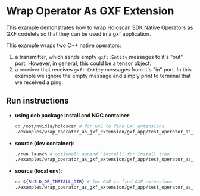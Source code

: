 # Wrap Operator As GXF Extension

This example demonstrates how to wrap Holoscan SDK Native Operators as GXF codelets so
that they can be used in a gxf application.

This example wraps two C++ native operators:
  1. a transmitter, which sends empty `gxf::Entity` messages to it's "out" port.
     However, in general, this could be a tensor object.
  2. a receiver that receives `gxf::Entity` messages from it's "in" port.
     In this example we ignore the empty message and simply print to terminal that we received a ping.

## Run instructions

* **using deb package install and NGC container**:
  ```bash
  cd /opt/nvidia/holoscan # for GXE to find GXF extensions
  ./examples/wrap_operator_as_gxf_extension/gxf_app/test_operator_as_gxf_ext
  ```
* **source (dev container)**:
  ```bash
  ./run launch # optional: append `install` for install tree
  ./examples/wrap_operator_as_gxf_extension/gxf_app/test_operator_as_gxf_ext
  ```
* **source (local env)**:
  ```bash
  cd ${BUILD_OR_INSTALL_DIR} # for GXE to find GXF extensions
  ./examples/wrap_operator_as_gxf_extension/gxf_app/test_operator_as_gxf_ext
  ```
